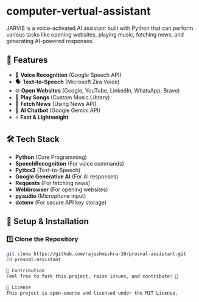# computer-vertual-assistant

JARVIS is a voice-activated AI assistant built with Python that can perform various tasks like opening websites, playing music, fetching news, and generating AI-powered responses.

## 🚀 Features
- 🎤 **Voice Recognition** (Google Speech API)
- 🗣️ **Text-to-Speech** (Microsoft Zira Voice)
- 🌐 **Open Websites** (Google, YouTube, LinkedIn, WhatsApp, Brave)
- 🎵 **Play Songs** (Custom Music Library)
- 📰 **Fetch News** (Using News API)
- 🤖 **AI Chatbot** (Google Gemini API)
- ⚡ **Fast & Lightweight** 

## 🛠️ Tech Stack
- **Python** (Core Programming)
- **SpeechRecognition** (For voice commands)
- **Pyttsx3** (Text-to-Speech)
- **Google Generative AI** (For AI responses)
- **Requests** (For fetching news)
- **Webbrowser** (For opening websites)
- **pyaudio** (Microphone input)
- **dotenv** (For secure API key storage)

## 📂 Setup & Installation

### 1️⃣ Clone the Repository  
```bash
git clone https://github.com/rajeshmishra-10/prosnal-assistant.git
cd prosnal-assistant

🤝 Contribution
Feel free to fork this project, raise issues, and contribute! 🚀

📜 License
This project is open-source and licensed under the MIT License.
